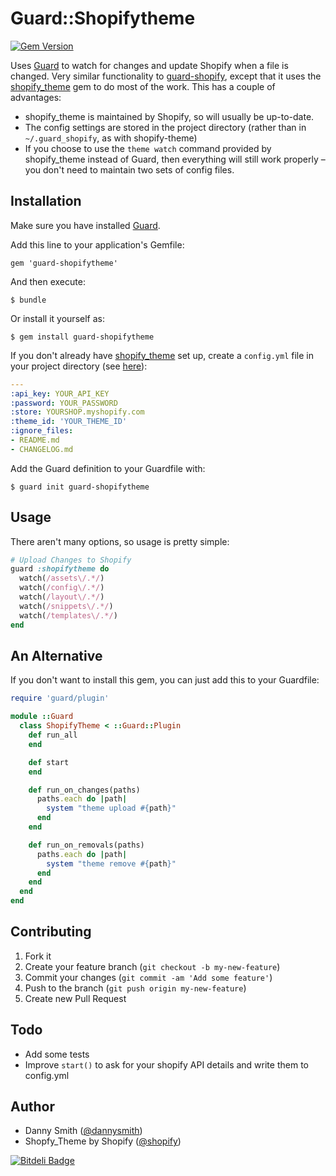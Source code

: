 # Guard::Shopifytheme
[![Gem Version](https://badge.fury.io/rb/guard-shopifytheme.png)](http://badge.fury.io/rb/guard-shopifytheme)

Uses [Guard](https://github.com/guard/guard) to watch for changes and update Shopify when a file is changed. Very similar functionality to [guard-shopify](https://github.com/1337807/guard-shopify), except that it uses the [shopify_theme](https://github.com/Shopify/shopify_theme) gem to do most of the work. This has a couple of advantages:

* shopify_theme is maintained by Shopify, so will usually be up-to-date.
* The config settings are stored in the project directory (rather than in `~/.guard_shopify`, as with shopify-theme)
* If you choose to use the `theme watch` command provided by shopify_theme instead of Guard, then everything will still work properly – you don't need to maintain two sets of config files.

## Installation
Make sure you have installed [Guard](https://github.com/guard/guard).

Add this line to your application's Gemfile:

    gem 'guard-shopifytheme'

And then execute:

    $ bundle

Or install it yourself as:

    $ gem install guard-shopifytheme

If you don't already have [shopify_theme](https://github.com/Shopify/shopify_theme) set up, create a `config.yml` file in your project directory (see [here](https://github.com/Shopify/shopify_theme#usage)):

````yaml
---
:api_key: YOUR_API_KEY
:password: YOUR_PASSWORD
:store: YOURSHOP.myshopify.com
:theme_id: 'YOUR_THEME_ID'
:ignore_files:
- README.md
- CHANGELOG.md
````

Add the Guard definition to your Guardfile with:

    $ guard init guard-shopifytheme

## Usage
There aren't many options, so usage is pretty simple:

````ruby
# Upload Changes to Shopify
guard :shopifytheme do
  watch(/assets\/.*/)
  watch(/config\/.*/)
  watch(/layout\/.*/)
  watch(/snippets\/.*/)
  watch(/templates\/.*/)
end
````


## An Alternative
If you don't want to install this gem, you can just add this to your Guardfile:

````ruby
require 'guard/plugin'

module ::Guard
  class ShopifyTheme < ::Guard::Plugin
    def run_all
    end

    def start
    end

    def run_on_changes(paths)
      paths.each do |path|
        system "theme upload #{path}"
      end
    end

    def run_on_removals(paths)
      paths.each do |path|
        system "theme remove #{path}"
      end
    end
  end
end
````

## Contributing
1. Fork it
2. Create your feature branch (`git checkout -b my-new-feature`)
3. Commit your changes (`git commit -am 'Add some feature'`)
4. Push to the branch (`git push origin my-new-feature`)
5. Create new Pull Request

## Todo
- Add some tests
- Improve `start()` to ask for your shopify API details and write them to config.yml

## Author
- Danny Smith ([@dannysmith](http://github.com/dannysmith))
- Shopfy_Theme by Shopify ([@shopify](https://github.com/Shopify))


[![Bitdeli Badge](https://d2weczhvl823v0.cloudfront.net/dannysmith/guard-shopifytheme/trend.png)](https://bitdeli.com/free "Bitdeli Badge")

